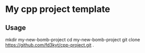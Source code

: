 # My cpp project template

## Usage
mkdir my-new-bomb-project
cd my-new-bomb-project
git clone https://github.com/fd3kyt/cpp-project.git .
